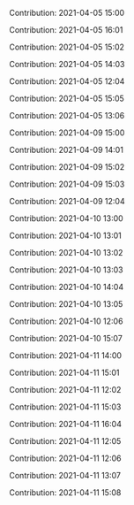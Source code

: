 Contribution: 2021-04-05 15:00

Contribution: 2021-04-05 16:01

Contribution: 2021-04-05 15:02

Contribution: 2021-04-05 14:03

Contribution: 2021-04-05 12:04

Contribution: 2021-04-05 15:05

Contribution: 2021-04-05 13:06

Contribution: 2021-04-09 15:00

Contribution: 2021-04-09 14:01

Contribution: 2021-04-09 15:02

Contribution: 2021-04-09 15:03

Contribution: 2021-04-09 12:04

Contribution: 2021-04-10 13:00

Contribution: 2021-04-10 13:01

Contribution: 2021-04-10 13:02

Contribution: 2021-04-10 13:03

Contribution: 2021-04-10 14:04

Contribution: 2021-04-10 13:05

Contribution: 2021-04-10 12:06

Contribution: 2021-04-10 15:07

Contribution: 2021-04-11 14:00

Contribution: 2021-04-11 15:01

Contribution: 2021-04-11 12:02

Contribution: 2021-04-11 15:03

Contribution: 2021-04-11 16:04

Contribution: 2021-04-11 12:05

Contribution: 2021-04-11 12:06

Contribution: 2021-04-11 13:07

Contribution: 2021-04-11 15:08

